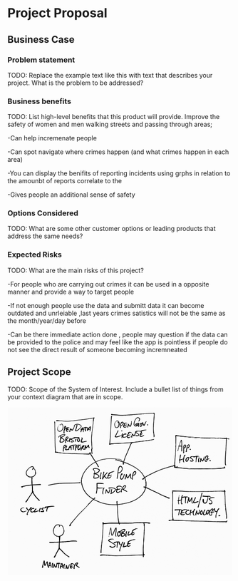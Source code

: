 # Project Proposal

## Business Case


### Problem statement
TODO: Replace the example text like this with text that describes your project. What is the problem to be addressed?


### Business benefits
TODO: List high-level benefits that this product will provide.
Improve the safety of women and men walking streets and passing through areas;

-Can help incremenate people 

-Can spot navigate where crimes happen (and what crimes happen in each area)

-You can display the benifits of reporting incidents using grphs in relation to the amounbt of reports correlate to the 

-Gives people an additional sense of safety 


### Options Considered
TODO: What are some other customer options or leading products that address the same needs?


### Expected Risks
TODO: What are the main risks of this project?

-For people who are carrying out crimes it can be used in a opposite manner and provide a way to target people

-If not enough people use the data and submitt data it can become outdated and unrleiable ,last years crimes satistics will not be the same as the month/year/day before

-Can be there immediate action done , people may question if the data can be provided to the police and may feel like the app is pointless if people do not see the direct result of someone becoming incremneated 


## Project Scope
TODO: Scope of the System of Interest. Include a bullet list of things from your context diagram that are in scope.

![Insert your Context Diagram Here](images/context.png)
